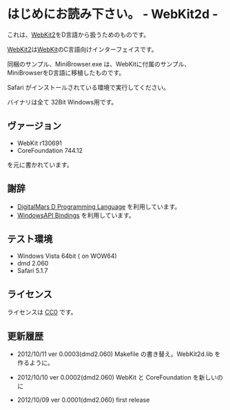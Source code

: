 # はじめにお読み下さい。 - WebKit2d - #

これは、[WebKit2](http://trac.webkit.org/wiki/WebKit2 "WebKit2")をD言語から扱うためのものです。

[WebKit2](http://trac.webkit.org/wiki/WebKit2 "WebKit2")は[WebKit](http://www.webkit.org/ "WebKit")のC言語向けインターフェイスです。

同梱のサンプル、MiniBrowser.exe は、WebKitに付属のサンプル、MiniBrowserをD言語に移植したものです。

Safari がインストールされている環境で実行してください。

バイナリは全て 32Bit Windows用です。

## ヴァージョン ##
- WebKit r130691
- CoreFoundation 744.12

を元に書かれています。

## 謝辞 ##
- [DigitalMars D Programming Language](http://dlang.org/ "D Programming Language") を利用しています。
- [WindowsAPI Bindings](http://dsource.org/projects/bindings/wiki/WindowsApi "WindowsAPI") を利用しています。

## テスト環境 ##
- Windows Vista 64bit ( on WOW64)
- dmd 2.060
- Safari 5.1.7

## ライセンス ##
ライセンスは [CC0](http://creativecommons.org/publicdomain/zero/1.0/ "CC0") です。


## 更新履歴 ##

- 2012/10/11 ver 0.0003(dmd2.060)
  Makefile の書き替え。WebKit2d.lib を作るように。

- 2012/10/10 ver 0.0002(dmd2.060)
  WebKit と CoreFoundation を新しいのに

- 2012/10/09 ver 0.0001(dmd2.060)
  first release
